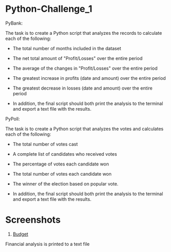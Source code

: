 # Python-Challenge_1

 PyBank:

 The task is to create a Python script that analyzes the records to calculate each of the following:

  * The total number of months included in the dataset

  * The net total amount of "Profit/Losses" over the entire period

  * The average of the changes in "Profit/Losses" over the entire period

  * The greatest increase in profits (date and amount) over the entire period

  * The greatest decrease in losses (date and amount) over the entire period

  * In addition, the final script should both print the analysis to the terminal and export a text file with the results.



  PyPoll:

  The task is to create a Python script that analyzes the votes and calculates each of the following:

  * The total number of votes cast

  * A complete list of candidates who received votes

  * The percentage of votes each candidate won

  * The total number of votes each candidate won

  * The winner of the election based on popular vote.

  * In addition, the final script should both print the analysis to the terminal and export a text file with the results.
  
  # Screenshots
  
  1. [Budget](budget_data.txt)
  
  Financial analysis is printed to a text file
